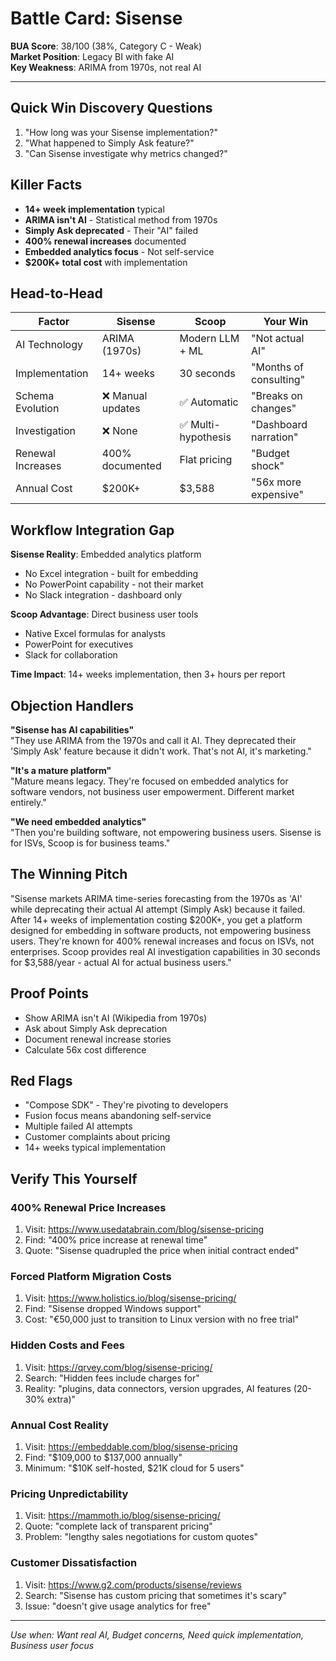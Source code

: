 # Battle Card: Sisense

**BUA Score**: 38/100 (38%, Category C - Weak)  
**Market Position**: Legacy BI with fake AI  
**Key Weakness**: ARIMA from 1970s, not real AI

---

## Quick Win Discovery Questions
1. "How long was your Sisense implementation?"
2. "What happened to Simply Ask feature?"
3. "Can Sisense investigate why metrics changed?"

## Killer Facts
- **14+ week implementation** typical
- **ARIMA isn't AI** - Statistical method from 1970s
- **Simply Ask deprecated** - Their "AI" failed
- **400% renewal increases** documented
- **Embedded analytics focus** - Not self-service
- **$200K+ total cost** with implementation

## Head-to-Head

| Factor | Sisense | Scoop | Your Win |
|--------|---------|-------|----------|
| AI Technology | ARIMA (1970s) | Modern LLM + ML | "Not actual AI" |
| Implementation | 14+ weeks | 30 seconds | "Months of consulting" |
| Schema Evolution | ❌ Manual updates | ✅ Automatic | "Breaks on changes" |
| Investigation | ❌ None | ✅ Multi-hypothesis | "Dashboard narration" |
| Renewal Increases | 400% documented | Flat pricing | "Budget shock" |
| Annual Cost | $200K+ | $3,588 | "56x more expensive" |

## Workflow Integration Gap

**Sisense Reality**: Embedded analytics platform
- No Excel integration - built for embedding
- No PowerPoint capability - not their market
- No Slack integration - dashboard only

**Scoop Advantage**: Direct business user tools
- Native Excel formulas for analysts
- PowerPoint for executives
- Slack for collaboration

**Time Impact**: 14+ weeks implementation, then 3+ hours per report

## Objection Handlers

**"Sisense has AI capabilities"**  
"They use ARIMA from the 1970s and call it AI. They deprecated their 'Simply Ask' feature because it didn't work. That's not AI, it's marketing."

**"It's a mature platform"**  
"Mature means legacy. They're focused on embedded analytics for software vendors, not business user empowerment. Different market entirely."

**"We need embedded analytics"**  
"Then you're building software, not empowering business users. Sisense is for ISVs, Scoop is for business teams."

## The Winning Pitch
"Sisense markets ARIMA time-series forecasting from the 1970s as 'AI' while deprecating their actual AI attempt (Simply Ask) because it failed. After 14+ weeks of implementation costing $200K+, you get a platform designed for embedding in software products, not empowering business users. They're known for 400% renewal increases and focus on ISVs, not enterprises. Scoop provides real AI investigation capabilities in 30 seconds for $3,588/year - actual AI for actual business users."

## Proof Points
- Show ARIMA isn't AI (Wikipedia from 1970s)
- Ask about Simply Ask deprecation
- Document renewal increase stories
- Calculate 56x cost difference

## Red Flags
- "Compose SDK" - They're pivoting to developers
- Fusion focus means abandoning self-service
- Multiple failed AI attempts
- Customer complaints about pricing
- 14+ weeks typical implementation

## Verify This Yourself

### 400% Renewal Price Increases
1. Visit: https://www.usedatabrain.com/blog/sisense-pricing
2. Find: "400% price increase at renewal time"
3. Quote: "Sisense quadrupled the price when initial contract ended"

### Forced Platform Migration Costs
1. Visit: https://www.holistics.io/blog/sisense-pricing/
2. Find: "Sisense dropped Windows support"
3. Cost: "€50,000 just to transition to Linux version with no free trial"

### Hidden Costs and Fees
1. Visit: https://qrvey.com/blog/sisense-pricing/
2. Search: "Hidden fees include charges for"
3. Reality: "plugins, data connectors, version upgrades, AI features (20-30% extra)"

### Annual Cost Reality
1. Visit: https://embeddable.com/blog/sisense-pricing
2. Find: "$109,000 to $137,000 annually"
3. Minimum: "$10K self-hosted, $21K cloud for 5 users"

### Pricing Unpredictability
1. Visit: https://mammoth.io/blog/sisense-pricing/
2. Quote: "complete lack of transparent pricing"
3. Problem: "lengthy sales negotiations for custom quotes"

### Customer Dissatisfaction
1. Visit: https://www.g2.com/products/sisense/reviews
2. Search: "Sisense has custom pricing that sometimes it's scary"
3. Issue: "doesn't give usage analytics for free"

---

*Use when: Want real AI, Budget concerns, Need quick implementation, Business user focus*
